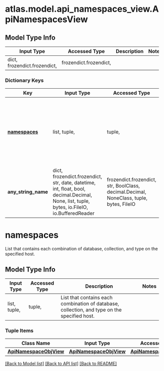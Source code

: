 # atlas.model.api_namespaces_view.ApiNamespacesView

## Model Type Info
Input Type | Accessed Type | Description | Notes
------------ | ------------- | ------------- | -------------
dict, frozendict.frozendict,  | frozendict.frozendict,  |  | 

### Dictionary Keys
Key | Input Type | Accessed Type | Description | Notes
------------ | ------------- | ------------- | ------------- | -------------
**[namespaces](#namespaces)** | list, tuple,  | tuple,  | List that contains each combination of database, collection, and type on the specified host. | [optional] 
**any_string_name** | dict, frozendict.frozendict, str, date, datetime, int, float, bool, decimal.Decimal, None, list, tuple, bytes, io.FileIO, io.BufferedReader | frozendict.frozendict, str, BoolClass, decimal.Decimal, NoneClass, tuple, bytes, FileIO | any string name can be used but the value must be the correct type | [optional]

# namespaces

List that contains each combination of database, collection, and type on the specified host.

## Model Type Info
Input Type | Accessed Type | Description | Notes
------------ | ------------- | ------------- | -------------
list, tuple,  | tuple,  | List that contains each combination of database, collection, and type on the specified host. | 

### Tuple Items
Class Name | Input Type | Accessed Type | Description | Notes
------------- | ------------- | ------------- | ------------- | -------------
[**ApiNamespaceObjView**](ApiNamespaceObjView.md) | [**ApiNamespaceObjView**](ApiNamespaceObjView.md) | [**ApiNamespaceObjView**](ApiNamespaceObjView.md) |  | 

[[Back to Model list]](../../README.md#documentation-for-models) [[Back to API list]](../../README.md#documentation-for-api-endpoints) [[Back to README]](../../README.md)

